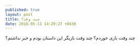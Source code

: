 ```yaml
---
published: true
layout: post
title: چند وقت؟
date: 2016-05-11 14:29:27 +0430
---
```


چند وقت بازی خوردم؟ چند وقت بازیگر این داستان بودم و خبر نداشتم؟
